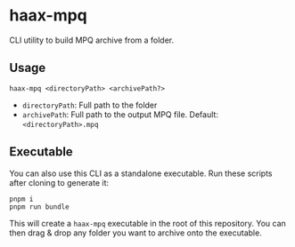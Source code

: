 # haax-mpq

CLI utility to build MPQ archive from a folder.

## Usage

```
haax-mpq <directoryPath> <archivePath?>
```

- `directoryPath`: Full path to the folder
- `archivePath`: Full path to the output MPQ file. Default: `<directoryPath>.mpq`

## Executable

You can also use this CLI as a standalone executable. Run these scripts after cloning to generate it:

```
pnpm i
pnpm run bundle
```

This will create a `haax-mpq` executable in the root of this repository. You can then drag & drop any folder you want to archive onto the executable.
